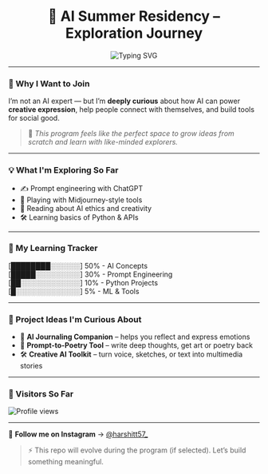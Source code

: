 <h1 align="center">🚀 AI Summer Residency – Exploration Journey</h1>

<p align="center">
  <img src="https://readme-typing-svg.demolab.com?font=Fira+Code&size=24&pause=1000&center=true&vCenter=true&width=435&lines=Hi+%F0%9F%91%8B%2C+I'm+Harshit+Jain!;Curious+About+AI+%F0%9F%94%AC;Ready+to+Explore+and+Create!" alt="Typing SVG" />
</p>

---

### 🎯 Why I Want to Join

I’m not an AI expert — but I’m **deeply curious** about how AI can power **creative expression**, help people connect with themselves, and build tools for social good.

> 🌱 *This program feels like the perfect space to grow ideas from scratch and learn with like-minded explorers.*

---

### 💡 What I'm Exploring So Far

- ✍️ Prompt engineering with ChatGPT
- 🎨 Playing with Midjourney-style tools
- 🧠 Reading about AI ethics and creativity
- 🛠️ Learning basics of Python & APIs

---

### 🚧 My Learning Tracker
[████████░░░░░░] 50% - AI Concepts  
[█████░░░░░░░░░] 30% - Prompt Engineering  
[██░░░░░░░░░░░░] 10% - Python Projects  
[█░░░░░░░░░░░░░] 5% - ML & Tools  

---

### 💭 Project Ideas I'm Curious About

- 🤖 **AI Journaling Companion** – helps you reflect and express emotions
- 🧠 **Prompt-to-Poetry Tool** – write deep thoughts, get art or poetry back
- 🛠️ **Creative AI Toolkit** – turn voice, sketches, or text into multimedia stories

---

### 👀 Visitors So Far

<p align="left">
  <img src="https://komarev.com/ghpvc/?username=harshitt57&label=Profile+Views&color=blue&style=flat-square" alt="Profile views" />
</p>

---

📍 **Follow me on Instagram** → [@harshitt57_](https://www.instagram.com/harshitt57_/)

> ⚡ This repo will evolve during the program (if selected). Let’s build something meaningful.

